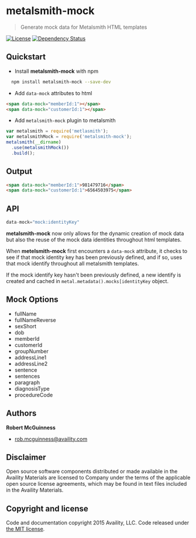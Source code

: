 # metalsmith-mock

> Generate mock data for Metalsmith HTML templates

[![License](https://img.shields.io/badge/license-MIT-blue.svg)](http://opensource.org/licenses/MIT)
[![Dependency Status](https://img.shields.io/david/Availity/availity-cli.svg)](https://david-dm.org/Availity/metalsmith-mock)



## Quickstart

+ Install **metalsmith-mock** with npm

>
``` bash
  npm install metalsmith-mock --save-dev
```

+ Add `data-mock` attributes to html

>
``` html
<span data-mock="memberId:1"></span>
<span data-mock="customerId:1"></span>
```

+ Add `metalsmith-mock` plugin to metalsmith

>
``` js
var metalsmith = require('metlasmith');
var metalsmithMock = require('metalsmith-mock');
metalsmith(__dirname)
  .use(metalsmithMock())
  .build();
```

## Output

>
``` html
<span data-mock="memberId:1">981479716</span>
<span data-mock="customerId:1">6564503975</span>
```

## API

``` js
data-mock="mock:identityKey"
```

**metalsmith-mock** now only allows for the dynamic creation of mock data but also the reuse of the mock data identities throughout html templates.  

When **metelsmith-mock** first encounters a `data-mock` attribute, it checks to see if that mock identity key has been previously defined, and if so, uses that mock identify throughout all metalsmith templates.  

If the mock identify key hasn't been previously defined, a new identify is created and cached in `metal.metadata().mocks[identityKey` object.

## Mock Options

+ fullName 
+ fullNameReverse 
+ sexShort 
+ dob 
+ memberId 
+ customerId 
+ groupNumber 
+ addressLine1 
+ addressLine2
+ sentence 
+ sentences 
+ paragraph 
+ diagnosisType 
+ procedureCode 

## Authors

**Robert McGuinness**
+ [rob.mcguinness@availity.com](rob.mcguinness@availity.com)

## Disclaimer

Open source software components distributed or made available in the Availity Materials are licensed to Company under the terms of the applicable open source license agreements, which may be found in text files included in the Availity Materials.

## Copyright and license

Code and documentation copyright 2015 Availity, LLC. Code released under [the MIT license](https://github.com/Availity/metalsmith-mock/blob/master/LICENSE).



